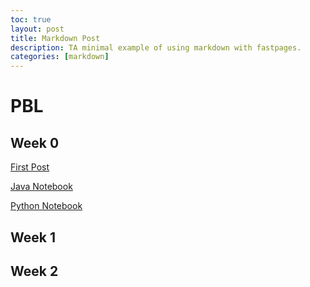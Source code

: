 ```yaml
---
toc: true
layout: post
title: Markdown Post
description: TA minimal example of using markdown with fastpages.
categories: [markdown]
---
```


# PBL

## Week 0


[First Post](https://vidhikulkarni.github.io/fastpages-CSA/markdown/2022/08/07/test-post-markdown.html)


[Java Notebook](https://vidhikulkarni.github.io/fastpages-CSA/fastpages/jupyter/2022/08/16/java-notebook.html)


[Python Notebook](https://vidhikulkarni.github.io/fastpages-CSA/fastpages/jupyter/2022/08/16/python-notebook.html)


## Week 1

## Week 2
